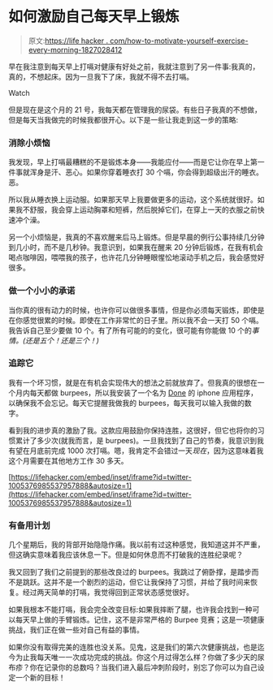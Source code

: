 # 如何激励自己每天早上锻炼

> 原文:[https://life hacker . com/how-to-motivate-yourself-exercise-every-morning-1827028412](https://lifehacker.com/how-to-motivate-yourself-to-exercise-every-morning-1827028412)

早在我注意到每天早上打嗝对健康有好处之前，我就注意到了另一件事:我真的，真的，不想起床。因为一旦我下了床，我就不得不去打嗝。

Watch

但是现在是这个月的 21 号，我每天都在管理我的尿袋。有些日子我真的不想做，但是每天当我做完的时候我都很开心。以下是一些让我走到这一步的策略:

### 消除小烦恼

我发现，早上打嗝最糟糕的不是锻炼本身——我能应付——而是它让你在早上第一件事就浑身是汗、恶心。如果你穿着睡衣打 30 个嗝，你会得到超级出汗的睡衣。恶。

所以我从睡衣换上运动服。如果那天早上我要做更多的运动，这个系统就很好。如果我不舒服，我会穿上运动胸罩和短裤，然后脱掉它们，在穿上一天的衣服之前快速冲个澡。

另一个小烦恼是，我真的不喜欢醒来后马上锻炼。但是早晨的例行公事持续几分钟到几小时，而不是几秒钟。我意识到，如果我在醒来 20 分钟后锻炼，在我有机会喝点咖啡因，喂喂我的孩子，也许花几分钟睡眼惺忪地滚动手机之后，我会感觉好很多。

### 做一个小小的承诺

当你真的很有动力的时候，也许你可以做很多事情，但是你必须每天锻炼，即使是在你感觉很累的时候。即使在工作非常忙的日子里。所以我不会一天打 50 个嗝。我告诉自己至少要做 10 个。有了所有可能的的变化，很可能有你能做 10 个的*事情。(还是五个！还是三个！)*

### 追踪它

我有一个坏习惯，就是在有机会实现伟大的想法之前就放弃了。但我真的很想在一个月内每天都做 burpees，所以我安装了一个名为 [Done](https://itunes.apple.com/us/app/done-a-simple-habit-tracker/id1103961876?mt=8) 的 iphone 应用程序，以确保我不会忘记。每天它提醒我做我的 burpees，每天我可以输入我做的数字。

看到我的进步真的激励了我。这款应用鼓励你保持连胜，这很好，但它也将你的习惯累计了多少次(就我而言，是 burpees)。一旦我找到了自己的节奏，我意识到我有望在月底前完成 1000 次打嗝。嗯，我肯定不会错过一天*现在*，因为这意味着我这个月需要在其他地方工作 30 多天。

 [https://lifehacker.com/embed/inset/iframe?id=twitter-1005376985537957888&autosize=1](https://lifehacker.com/embed/inset/iframe?id=twitter-1005376985537957888&autosize=1) 

### 有备用计划

几个星期后，我的背部开始隐隐作痛。我以前有过这种感觉，我知道这并不严重，但这确实意味着我应该休息一下。但是如何休息而不打破我的连胜纪录呢？

我又回到了我们之前提到的那些改良过的 burpees。我跳过了俯卧撑，是踏步而不是跳跃。这并不是一个剧烈的运动，但它让我保持了习惯，并给了我时间来恢复。经过两天简单的打嗝，我觉得回到正常状态感觉很好。

如果我根本不能打嗝，我会完全改变目标:如果我摔断了腿，也许我会找到一种可以每天早上做的手臂锻炼。记住，这不是非常严格的 Burpee 竞赛；这是一项健康挑战，我们正在做一些对自己有益的事情。

如果你没有取得完美的连胜也没关系。见鬼，这是我们的第六次健康挑战，也是迄今为止我每天唯一一次成功完成的挑战。你这个月过得怎么样？你做了多少天的尿布疹？你在记录你的总数吗？当我们进入最后冲刺阶段时，别忘了你可以为自己设定一个新的目标！